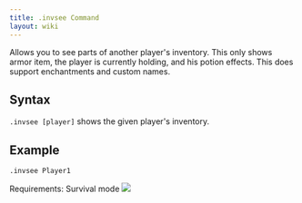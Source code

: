 ```yaml
---
title: .invsee Command
layout: wiki
---
```

Allows you to see parts of another player's inventory. This only shows armor item, the player is currently holding, and his
potion effects. This does support enchantments and custom names.

## Syntax
`.invsee [player]` shows the given player's inventory.

## Example
`.invsee Player1`

Requirements: Survival mode
![](http://puu.sh/hKpv5/bd5f36e044.png)

